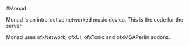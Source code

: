 #Monad

Monad is an intra-active networked music device. This is the code for the server.

Monad uses ofxNetwork, ofxUI, ofxTonic and ofxMSAPerlin addons.